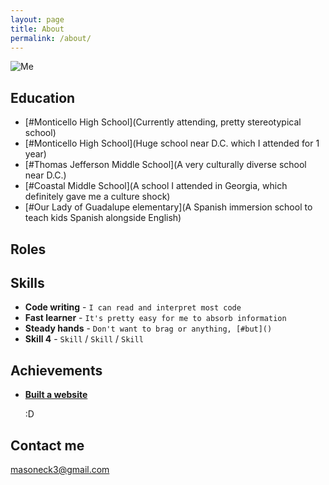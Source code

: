 ```yaml
---
layout: page
title: About
permalink: /about/
---
```

![Me](https://github.com/mason3ck/mason3ck.github.io/blob/master/images/black-white.jpg?raw=true)

## Education

* [#Monticello High School](Currently attending, pretty stereotypical school)
* [#Monticello High School](Huge school near D.C. which I attended for 1 year)
* [#Thomas Jefferson Middle School](A very culturally diverse school near D.C.)
* [#Coastal Middle School](A school I attended in Georgia, which definitely gave me a culture shock)
* [#Our Lady of Guadalupe elementary](A Spanish immersion school to teach kids Spanish alongside English)

## Roles



## Skills

* **Code writing** - `I can read and interpret most code`
* **Fast learner** - `It's pretty easy for me to absorb information`
* **Steady hands** - `Don't want to brag or anything, [#but]()`
* **Skill 4** - `Skill` / `Skill` / `Skill`


## Achievements


* [**Built a website**](#)

   :D

## Contact me

[masoneck3@gmail.com](mailto:masoneck3@gmail.com)
